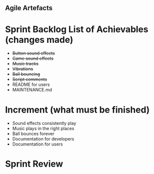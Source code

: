 ## Agile Artefacts
# Sprint Backlog List of Achievables (changes made)
* ~~Button sound effects~~
* ~~Game sound effects~~
* ~~Music tracks~~
* ~~Vibrations~~
* ~~Ball bouncing~~
* ~~Script comments~~
* README for users
* MAINTENANCE.md
# Increment (what must be finished)
* Sound effects consistently play
* Music plays in the right places
* Ball bounces forever
* Documentation for developers
* Documentation for users
# Sprint Review
